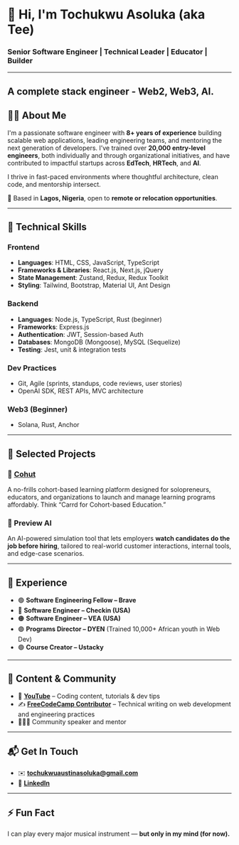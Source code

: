 # 👋 Hi, I'm Tochukwu Asoluka (aka Tee)

### Senior Software Engineer | Technical Leader | Educator | Builder

---
A complete stack engineer - Web2, Web3, AI.
---

## 👨‍💻 About Me

I'm a passionate software engineer with **8+ years of experience** building scalable web applications, leading engineering teams, and mentoring the next generation of developers. I’ve trained over **20,000 entry-level engineers**, both individually and through organizational initiatives, and have contributed to impactful startups across **EdTech**, **HRTech**, and **AI**.

I thrive in fast-paced environments where thoughtful architecture, clean code, and mentorship intersect.

📍 Based in **Lagos, Nigeria**, open to **remote or relocation opportunities**.

---

## 🧠 Technical Skills

### Frontend
- **Languages**: HTML, CSS, JavaScript, TypeScript
- **Frameworks & Libraries**: React.js, Next.js, jQuery
- **State Management**: Zustand, Redux, Redux Toolkit
- **Styling**: Tailwind, Bootstrap, Material UI, Ant Design

### Backend
- **Languages**: Node.js, TypeScript, Rust (beginner)
- **Frameworks**: Express.js
- **Authentication**: JWT, Session-based Auth
- **Databases**: MongoDB (Mongoose), MySQL (Sequelize)
- **Testing**: Jest, unit & integration tests

### Dev Practices
- Git, Agile (sprints, standups, code reviews, user stories)
- OpenAI SDK, REST APIs, MVC architecture

### Web3 (Beginner)
- Solana, Rust, Anchor

---

## 🧩 Selected Projects

### 🔹 [Cohut](https://cohut.co)
A no-frills cohort-based learning platform designed for solopreneurs, educators, and organizations to launch and manage learning programs affordably. Think “Carrd for Cohort-based Education.”

### 🔹 Preview AI
An AI-powered simulation tool that lets employers **watch candidates do the job before hiring**, tailored to real-world customer interactions, internal tools, and edge-case scenarios.

---

## 🧭 Experience

- 🟢 **Software Engineering Fellow – Brave**
- 🔴 **Software Engineer – Checkin (USA)**
- 🟠 **Software Engineer – VEA (USA)**
- 🟣 **Programs Director – DYEN** (Trained 10,000+ African youth in Web Dev)
- 🟢 **Course Creator – Ustacky**

---

## 📢 Content & Community

- 🎥 **[YouTube](https://www.youtube.com/channel/UCJTN5fDHo5l3xKgS3OJ8t3A?view_as=subscriber)** – Coding content, tutorials & dev tips
- ✍️ **[FreeCodeCamp Contributor](https://www.freecodecamp.org/news/author/sleekcodes/)** – Technical writing on web development and engineering practices
- 🧑🏽‍🏫 Community speaker and mentor

---

## 📬 Get In Touch

- ✉️ **tochukwuaustinasoluka@gmail.com**
- 🔗 **[LinkedIn](https://www.linkedin.com/in/asoluka/)**

---

## ⚡ Fun Fact  
I can play every major musical instrument — **but only in my mind (for now).**
